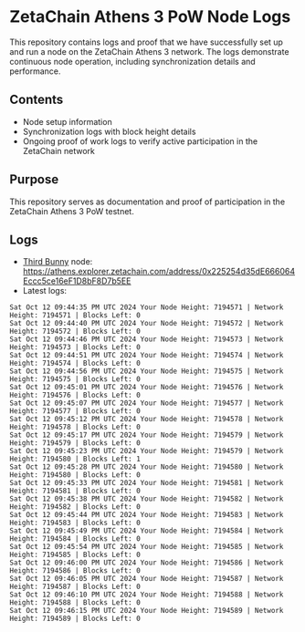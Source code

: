 # ZetaChain Athens 3 PoW Node Logs
This repository contains logs and proof that we have successfully set up and run a node on the ZetaChain Athens 3 network. The logs demonstrate continuous node operation, including synchronization details and performance.

## Contents
- Node setup information
- Synchronization logs with block height details
- Ongoing proof of work logs to verify active participation in the ZetaChain network

## Purpose
This repository serves as documentation and proof of participation in the ZetaChain Athens 3 PoW testnet.

## Logs

- [Third Bunny](https://thirdbunny.xyz/) node: https://athens.explorer.zetachain.com/address/0x225254d35dE666064Eccc5ce16eF1D8bF8D7b5EE
- Latest logs:
```
Sat Oct 12 09:44:35 PM UTC 2024 Your Node Height: 7194571 | Network Height: 7194571 | Blocks Left: 0
Sat Oct 12 09:44:40 PM UTC 2024 Your Node Height: 7194572 | Network Height: 7194572 | Blocks Left: 0
Sat Oct 12 09:44:46 PM UTC 2024 Your Node Height: 7194573 | Network Height: 7194573 | Blocks Left: 0
Sat Oct 12 09:44:51 PM UTC 2024 Your Node Height: 7194574 | Network Height: 7194574 | Blocks Left: 0
Sat Oct 12 09:44:56 PM UTC 2024 Your Node Height: 7194575 | Network Height: 7194575 | Blocks Left: 0
Sat Oct 12 09:45:01 PM UTC 2024 Your Node Height: 7194576 | Network Height: 7194576 | Blocks Left: 0
Sat Oct 12 09:45:07 PM UTC 2024 Your Node Height: 7194577 | Network Height: 7194577 | Blocks Left: 0
Sat Oct 12 09:45:12 PM UTC 2024 Your Node Height: 7194578 | Network Height: 7194578 | Blocks Left: 0
Sat Oct 12 09:45:17 PM UTC 2024 Your Node Height: 7194579 | Network Height: 7194579 | Blocks Left: 0
Sat Oct 12 09:45:23 PM UTC 2024 Your Node Height: 7194579 | Network Height: 7194580 | Blocks Left: 1
Sat Oct 12 09:45:28 PM UTC 2024 Your Node Height: 7194580 | Network Height: 7194580 | Blocks Left: 0
Sat Oct 12 09:45:33 PM UTC 2024 Your Node Height: 7194581 | Network Height: 7194581 | Blocks Left: 0
Sat Oct 12 09:45:38 PM UTC 2024 Your Node Height: 7194582 | Network Height: 7194582 | Blocks Left: 0
Sat Oct 12 09:45:44 PM UTC 2024 Your Node Height: 7194583 | Network Height: 7194583 | Blocks Left: 0
Sat Oct 12 09:45:49 PM UTC 2024 Your Node Height: 7194584 | Network Height: 7194584 | Blocks Left: 0
Sat Oct 12 09:45:54 PM UTC 2024 Your Node Height: 7194585 | Network Height: 7194585 | Blocks Left: 0
Sat Oct 12 09:46:00 PM UTC 2024 Your Node Height: 7194586 | Network Height: 7194586 | Blocks Left: 0
Sat Oct 12 09:46:05 PM UTC 2024 Your Node Height: 7194587 | Network Height: 7194587 | Blocks Left: 0
Sat Oct 12 09:46:10 PM UTC 2024 Your Node Height: 7194588 | Network Height: 7194588 | Blocks Left: 0
Sat Oct 12 09:46:15 PM UTC 2024 Your Node Height: 7194589 | Network Height: 7194589 | Blocks Left: 0
```

